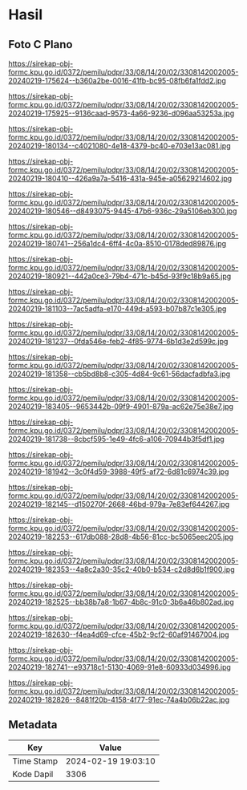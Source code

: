 # Hasil

## Foto C Plano

https://sirekap-obj-formc.kpu.go.id/0372/pemilu/pdpr/33/08/14/20/02/3308142002005-20240219-175624--b360a2be-0016-41fb-bc95-08fb6fa1fdd2.jpg

https://sirekap-obj-formc.kpu.go.id/0372/pemilu/pdpr/33/08/14/20/02/3308142002005-20240219-175925--9136caad-9573-4a66-9236-d096aa53253a.jpg

https://sirekap-obj-formc.kpu.go.id/0372/pemilu/pdpr/33/08/14/20/02/3308142002005-20240219-180134--c4021080-4e18-4379-bc40-e703e13ac081.jpg

https://sirekap-obj-formc.kpu.go.id/0372/pemilu/pdpr/33/08/14/20/02/3308142002005-20240219-180410--426a9a7a-5416-431a-945e-a05629214602.jpg

https://sirekap-obj-formc.kpu.go.id/0372/pemilu/pdpr/33/08/14/20/02/3308142002005-20240219-180546--d8493075-9445-47b6-936c-29a5106eb300.jpg

https://sirekap-obj-formc.kpu.go.id/0372/pemilu/pdpr/33/08/14/20/02/3308142002005-20240219-180741--256a1dc4-6ff4-4c0a-8510-0178ded89876.jpg

https://sirekap-obj-formc.kpu.go.id/0372/pemilu/pdpr/33/08/14/20/02/3308142002005-20240219-180921--442a0ce3-79b4-471c-b45d-93f9c18b9a65.jpg

https://sirekap-obj-formc.kpu.go.id/0372/pemilu/pdpr/33/08/14/20/02/3308142002005-20240219-181103--7ac5adfa-e170-449d-a593-b07b87c1e305.jpg

https://sirekap-obj-formc.kpu.go.id/0372/pemilu/pdpr/33/08/14/20/02/3308142002005-20240219-181237--0fda546e-feb2-4f85-9774-6b1d3e2d599c.jpg

https://sirekap-obj-formc.kpu.go.id/0372/pemilu/pdpr/33/08/14/20/02/3308142002005-20240219-181358--cb5bd8b8-c305-4d84-9c61-56dacfadbfa3.jpg

https://sirekap-obj-formc.kpu.go.id/0372/pemilu/pdpr/33/08/14/20/02/3308142002005-20240219-183405--9653442b-09f9-4901-879a-ac62e75e38e7.jpg

https://sirekap-obj-formc.kpu.go.id/0372/pemilu/pdpr/33/08/14/20/02/3308142002005-20240219-181738--8cbcf595-1e49-4fc6-a106-70944b3f5df1.jpg

https://sirekap-obj-formc.kpu.go.id/0372/pemilu/pdpr/33/08/14/20/02/3308142002005-20240219-181942--3c0f4d59-3988-49f5-af72-6d81c6974c39.jpg

https://sirekap-obj-formc.kpu.go.id/0372/pemilu/pdpr/33/08/14/20/02/3308142002005-20240219-182145--d150270f-2668-46bd-979a-7e83ef644267.jpg

https://sirekap-obj-formc.kpu.go.id/0372/pemilu/pdpr/33/08/14/20/02/3308142002005-20240219-182253--617db088-28d8-4b56-81cc-bc5065eec205.jpg

https://sirekap-obj-formc.kpu.go.id/0372/pemilu/pdpr/33/08/14/20/02/3308142002005-20240219-182353--4a8c2a30-35c2-40b0-b534-c2d8d6b1f900.jpg

https://sirekap-obj-formc.kpu.go.id/0372/pemilu/pdpr/33/08/14/20/02/3308142002005-20240219-182525--bb38b7a8-1b67-4b8c-91c0-3b6a46b802ad.jpg

https://sirekap-obj-formc.kpu.go.id/0372/pemilu/pdpr/33/08/14/20/02/3308142002005-20240219-182630--f4ea4d69-cfce-45b2-9cf2-60af91467004.jpg

https://sirekap-obj-formc.kpu.go.id/0372/pemilu/pdpr/33/08/14/20/02/3308142002005-20240219-182741--e93718c1-5130-4069-91e8-60933d034996.jpg

https://sirekap-obj-formc.kpu.go.id/0372/pemilu/pdpr/33/08/14/20/02/3308142002005-20240219-182826--8481f20b-4158-4f77-91ec-74a4b06b22ac.jpg


## Metadata

| Key        | Value               |
| ---------- | ------------------- |
| Time Stamp | 2024-02-19 19:03:10 |
| Kode Dapil | 3306                |



